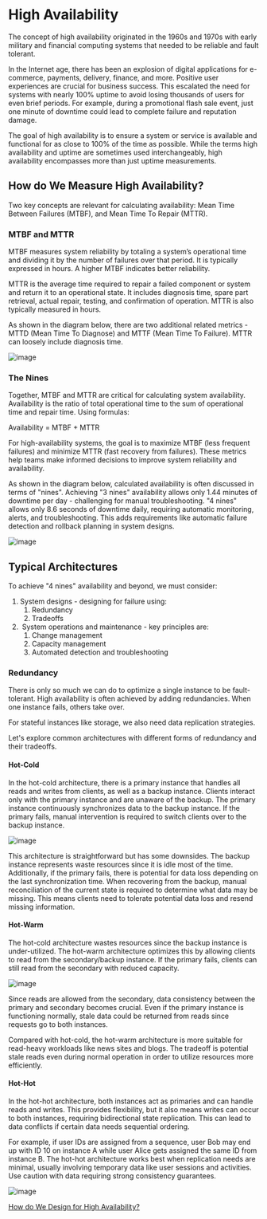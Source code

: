 # High Availability

The concept of high availability originated in the 1960s and 1970s with early military and financial computing systems that needed to be reliable and fault tolerant.

In the Internet age, there has been an explosion of digital applications for e-commerce, payments, delivery, finance, and more. Positive user experiences are crucial for business success. This escalated the need for systems with nearly 100% uptime to avoid losing thousands of users for even brief periods. For example, during a promotional flash sale event, just one minute of downtime could lead to complete failure and reputation damage.

The goal of high availability is to ensure a system or service is available and functional for as close to 100% of the time as possible. While the terms high availability and uptime are sometimes used interchangeably, high availability encompasses more than just uptime measurements.

## How do We Measure High Availability?

Two key concepts are relevant for calculating availability: Mean Time Between Failures (MTBF), and Mean Time To Repair (MTTR).

### MTBF and MTTR

MTBF measures system reliability by totaling a system’s operational time and dividing it by the number of failures over that period. It is typically expressed in hours. A higher MTBF indicates better reliability.

MTTR is the average time required to repair a failed component or system and return it to an operational state. It includes diagnosis time, spare part retrieval, actual repair, testing, and confirmation of operation. MTTR is also typically measured in hours.

As shown in the diagram below, there are two additional related metrics - MTTD (Mean Time To Diagnose) and MTTF (Mean Time To Failure). MTTR can loosely include diagnosis time.

![image](https://ci3.googleusercontent.com/meips/ADKq_NYBmtWg8ZtWVqu2kMjCbPhbviWVW_qvyt1t2BHF8Gro1sg-maRy5oTc5n2U2Xapq5UNIpO6gtyZAo1f6Hk9blORHhKg0Bt3HNq17Ng1Dleg7G1HGDQldRfN66H8XEgjqbWSUd_T9oRaXFwpR3tN5Oi6bV4sh_7D9khHq4LtmkmHvkzanHDfEH0BfY2z8NvjcPscxftmlw6RHX6Lu1OeSG_XOVN-XWGuBuGaxEOT-yCnxR1avZgrJZRnEmt5SchP0wFYJ1IMjKAk-jvOaadK17Q2TZg8KQFmjg51Cyhvr8AIQhBfXMf5b7dTHw=s0-d-e1-ft#https://substackcdn.com/image/fetch/w_1428,c_limit,f_auto,q_auto:good,fl_progressive:steep/https%3A%2F%2Fsubstack-post-media.s3.amazonaws.com%2Fpublic%2Fimages%2F87444a13-e153-4bdd-afce-b480eafb91a3_1600x834.png)

### The Nines

Together, MTBF and MTTR are critical for calculating system availability. Availability is the ratio of total operational time to the sum of operational time and repair time. Using formulas:

Availability = MTBF + MTTR

For high-availability systems, the goal is to maximize MTBF (less frequent failures) and minimize MTTR (fast recovery from failures). These metrics help teams make informed decisions to improve system reliability and availability.

As shown in the diagram below, calculated availability is often discussed in terms of "nines". Achieving "3 nines" availability allows only 1.44 minutes of downtime per day - challenging for manual troubleshooting. "4 nines" allows only 8.6 seconds of downtime daily, requiring automatic monitoring, alerts, and troubleshooting. This adds requirements like automatic failure detection and rollback planning in system designs.

![image](https://ci3.googleusercontent.com/meips/ADKq_NakHbrmtUvvMKeXuADDa2P7T8x_FcqW5z4GKSixy7nAf7Q8PoCWqODzXw8YDAMBMkuqYZWBzbhKNCAC2RDHbEIVl71pSIp6DXKHWeu2fpXR89qjdLQerWT9IbjVg5nUoWi478Of_Wk8JB7co6bGnKuSRObDhtke2YNDjX1G6hVxyW09N9msn4wBC3uuY1tK-1P7iWzxlQXDP8oI1lLgPwjKPMYfX2PzedThJVkJ-pDZRlvqpumopRJw-ogzjQml0Lzj-Ys9Wd_Ij_Sl6Rz-t04wTHScfL-Qf7SPcwZMWQhivdAxmCqNpQ4LXA=s0-d-e1-ft#https://substackcdn.com/image/fetch/w_1424,c_limit,f_auto,q_auto:good,fl_progressive:steep/https%3A%2F%2Fsubstack-post-media.s3.amazonaws.com%2Fpublic%2Fimages%2F63d5256e-b7c0-4b70-b966-d882e6b776d3_1600x959.png)

## Typical Architectures

To achieve "4 nines" availability and beyond, we must consider:

1. System designs - designing for failure using:
    1. Redundancy
    2. Tradeoffs
2.  System operations and maintenance - key principles are:
    1. Change management
    2. Capacity management
    3. Automated detection and troubleshooting

### Redundancy

There is only so much we can do to optimize a single instance to be fault-tolerant. High availability is often achieved by adding redundancies. When one instance fails, others take over.

For stateful instances like storage, we also need data replication strategies.

Let's explore common architectures with different forms of redundancy and their tradeoffs.

#### Hot-Cold

In the hot-cold architecture, there is a primary instance that handles all reads and writes from clients, as well as a backup instance. Clients interact only with the primary instance and are unaware of the backup. The primary instance continuously synchronizes data to the backup instance. If the primary fails, manual intervention is required to switch clients over to the backup instance.

![image](https://ci3.googleusercontent.com/meips/ADKq_NYV2h64KcPS3d10YqgVWm8wo5BjHwwC_OCjL98smuz_wmILjWM8BPmUeTvqHfMH4JTqZzBX0xjLdZuB5faBySgSg_2fQP2FK7T9ZftCedTaHE6JLqJCzgX-zLtx3q5LCb9m5M_2KFYlhIooTjUk7Z4QUlNAMp8-2EgvEsweOjkZuSpsg20IsBmAM-TekBFCHbu9XYi1WQuXH2X_3D6OJz6IqI3I6MKSyu_5Su_BLa_9G9n7JVF3wnxR01TFmb2FrlYrJ2qRiSOskKfs0XDr2uPgLustBLxrfjDA5YYARiM-sWimJ-lVbS5Dmg=s0-d-e1-ft#https://substackcdn.com/image/fetch/w_1440,c_limit,f_auto,q_auto:good,fl_progressive:steep/https%3A%2F%2Fsubstack-post-media.s3.amazonaws.com%2Fpublic%2Fimages%2F7f92181a-d1c4-4195-a8d8-dffecb0b6181_1529x945.png)

This architecture is straightforward but has some downsides. The backup instance represents waste resources since it is idle most of the time. Additionally, if the primary fails, there is potential for data loss depending on the last synchronization time. When recovering from the backup, manual reconciliation of the current state is required to determine what data may be missing. This means clients need to tolerate potential data loss and resend missing information.

#### Hot-Warm

The hot-cold architecture wastes resources since the backup instance is under-utilized. The hot-warm architecture optimizes this by allowing clients to read from the secondary/backup instance. If the primary fails, clients can still read from the secondary with reduced capacity.

![image](https://ci3.googleusercontent.com/meips/ADKq_Na6g7CnbSjsLwN95cXullTEW2nLkAbBddXpQG1i9Ke3DMpCvfdssUmrxz5YGMwX1OyOQvm02Gj8deoHB4RwsvJaEbnJZisWsGbxq4LL7JAHYIboW9GEpp2ldRB2tyAmtiE4cDW8qD36O2BDjTwiRzAVX8Wa5_fOQQ5sxmcSab3Zvq_xK1PXK88UtwkWHw459osf87DKTOGCgCteM-raT-aaFITy3j0C07ZuKRU9BSv_zfEsRXSnBm7N11TcA8OvrgOkDq0Y_UstjNXQUZ4dk-e6zIHnqLiV2S9J655yaCyOQwYI7rQTKNlcwA=s0-d-e1-ft#https://substackcdn.com/image/fetch/w_1424,c_limit,f_auto,q_auto:good,fl_progressive:steep/https%3A%2F%2Fsubstack-post-media.s3.amazonaws.com%2Fpublic%2Fimages%2F4faf5366-8b4b-4f00-8c38-b8a1f1fe2091_1529x945.png)

Since reads are allowed from the secondary, data consistency between the primary and secondary becomes crucial. Even if the primary instance is functioning normally, stale data could be returned from reads since requests go to both instances.

Compared with hot-cold, the hot-warm architecture is more suitable for read-heavy workloads like news sites and blogs. The tradeoff is potential stale reads even during normal operation in order to utilize resources more efficiently.

#### Hot-Hot

In the hot-hot architecture, both instances act as primaries and can handle reads and writes. This provides flexibility, but it also means writes can occur to both instances, requiring bidirectional state replication. This can lead to data conflicts if certain data needs sequential ordering.

For example, if user IDs are assigned from a sequence, user Bob may end up with ID 10 on instance A while user Alice gets assigned the same ID from instance B. The hot-hot architecture works best when replication needs are minimal, usually involving temporary data like user sessions and activities. Use caution with data requiring strong consistency guarantees.

![image](https://ci3.googleusercontent.com/meips/ADKq_NYh-4wSTCsqeWqfvUMargFUXCVIDhvbOiytAUMldswvwduwGQwNbQZ0BA5Fx1rVad5iEn-ewSLDJ49W_ropDxi10Ov9UcikfOuVSJ6VD-O1hdOa1zzkctSDyhCRv8txPzoVxrZPAfFU4Fo_iBZV3AcFkgLEKnYa7G4wZS-bl8d_53YOX3lFvxS3a-BH6zJG-NGbX4q4hKfkThTz0zNVknuSCp-v23-mLn8-HUnedTTQ6WaA7CY6D7xmFO3VRo7G58l2uf3LEpjSs9eN0H9TIxwSzXkrF_NwkDHa16z4rAMnOOrRk9N8v95HEQ=s0-d-e1-ft#https://substackcdn.com/image/fetch/w_1432,c_limit,f_auto,q_auto:good,fl_progressive:steep/https%3A%2F%2Fsubstack-post-media.s3.amazonaws.com%2Fpublic%2Fimages%2Fb712fd8a-96ae-4dc3-88aa-598fafb49f7c_1529x945.png)

[How do We Design for High Availability?](https://blog.bytebytego.com/p/how-do-we-design-for-high-availability)
